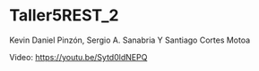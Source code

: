 # Taller5REST_2

Kevin Daniel Pinzón, Sergio A. Sanabria Y Santiago Cortes Motoa


Video:
https://youtu.be/Sytd0ldNEPQ
